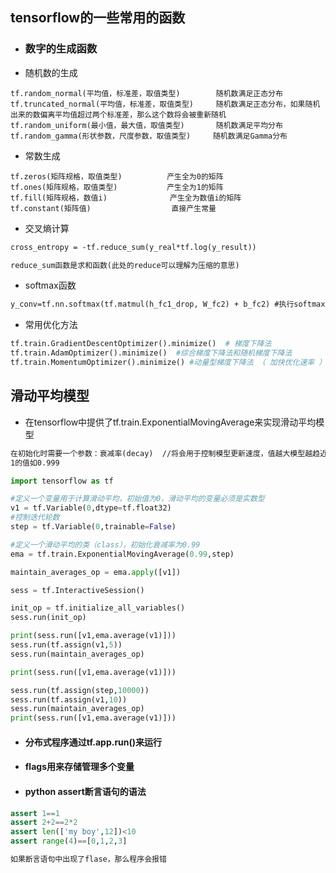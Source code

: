 ## tensorflow的一些常用的函数

* ### 数字的生成函数

* 随机数的生成

```text
tf.random_normal(平均值，标准差，取值类型)        随机数满足正态分布     
tf.truncated_normal(平均值，标准差，取值类型)     随机数满足正态分布，如果随机出来的数偏离平均值超过两个标准差，那么这个数将会被重新随机
tf.random_uniform(最小值，最大值，取值类型)       随机数满足平均分布
tf.random_gamma(形状参数，尺度参数，取值类型)     随机数满足Gamma分布
```

* 常数生成

```text
tf.zeros(矩阵规格，取值类型)          产生全为0的矩阵
tf.ones(矩阵规格，取值类型)           产生全为1的矩阵
tf.fill(矩阵规格，数值i)              产生全为数值i的矩阵
tf.constant(矩阵值)                  直接产生常量
```
* 交叉熵计算

```txt
cross_entropy = -tf.reduce_sum(y_real*tf.log(y_result)) 

reduce_sum函数是求和函数(此处的reduce可以理解为压缩的意思)
```
* softmax函数

```txt
y_conv=tf.nn.softmax(tf.matmul(h_fc1_drop, W_fc2) + b_fc2) #执行softmax函数将数值压缩到0-1，转换为概率
```
* 常用优化方法

```python
tf.train.GradientDescentOptimizer().minimize()  # 梯度下降法
tf.train.AdamOptimizer().minimize()  #综合梯度下降法和随机梯度下降法
tf.train.MomentumOptimizer().minimize() #动量型梯度下降法 （ 加快优化速率 ）
```

## 滑动平均模型

* 在tensorflow中提供了tf.train.ExponentialMovingAverage来实现滑动平均模型

```txt
在初始化时需要一个参数：衰减率(decay)  //将会用于控制模型更新速度，值越大模型越趋近于稳定，一般设置为接近
1的值如0.999
```
```python
import tensorflow as tf

#定义一个变量用于计算滑动平均，初始值为0，滑动平均的变量必须是实数型
v1 = tf.Variable(0,dtype=tf.float32)
#控制迭代轮数
step = tf.Variable(0,trainable=False)

#定义一个滑动平均的类（class），初始化衰减率为0.99
ema = tf.train.ExponentialMovingAverage(0.99,step)

maintain_averages_op = ema.apply([v1])

sess = tf.InteractiveSession()

init_op = tf.initialize_all_variables()
sess.run(init_op)

print(sess.run([v1,ema.average(v1)]))
sess.run(tf.assign(v1,5))
sess.run(maintain_averages_op)

print(sess.run([v1,ema.average(v1)]))

sess.run(tf.assign(step,10000))
sess.run(tf.assign(v1,10))
sess.run(maintain_averages_op)
print(sess.run([v1,ema.average(v1)]))

```
* #### 分布式程序通过tf.app.run()来运行

* #### flags用来存储管理多个变量

* #### python assert断言语句的语法
```python
assert 1==1
assert 2+2==2*2
assert len(['my boy',12])<10
assert range(4)==[0,1,2,3]
```
```txt
如果断言语句中出现了flase，那么程序会报错
```
